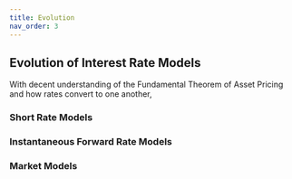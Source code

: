 ```yaml
---
title: Evolution
nav_order: 3
---
```


## Evolution of Interest Rate Models 

With decent understanding of the Fundamental Theorem of Asset Pricing and how rates convert to one another, 

### Short Rate Models 

### Instantaneous Forward Rate Models 

### Market Models 

